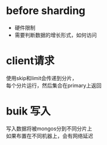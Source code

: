 # before sharding
- 硬件限制
- 需要判断数据的增长形式，如何访问

# client请求
使用skip和limit会传递到分片，  
每个分片运行，然后集合在primary上返回

# buik 写入
写入数据将被mongos分到不同分片上  
如果布置在不同机器上，会有网络延迟
